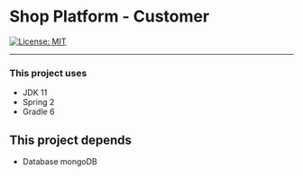 # Shop Platform - Customer

[![License: MIT](https://img.shields.io/badge/License-MIT-yellow.svg)](https://opensource.org/licenses/MIT)

---

### This project uses
* JDK 11
* Spring 2
* Gradle 6

## This project depends
* Database mongoDB
